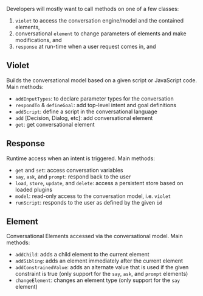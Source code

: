 Developers will mostly want to call methods on one of a few classes: 
1. `violet` to access the conversation engine/model and the contained elements,
2. conversational `element` to change parameters of elements and make modifications, and
3. `response` at run-time when a user request comes in, and

## Violet

Builds the conversational model based on a given script or JavaScript code. Main methods:
- `addInputTypes`: to declare parameter types for the conversation
- `respondTo` & `defineGoal`: add top-level intent and goal definitions
- `addScript`: define a script in the conversational language
- `add` [Decision, Dialog, etc]: add conversational element 
- `get`: get conversational element

## Response

Runtime access when an intent is triggered. Main methods:
- `get` and `set`: access conversation variables 
- `say`, `ask`, and `prompt`: respond back to the user
- `load`, `store`, `update`, and `delete`: access a persistent store based on loaded plugins
- `model`: read-only access to the conversation model, i.e. `violet`
- `runScript`: responds to the user as defined by the given `id`

## Element

Conversational Elements accessed via the conversational model. Main methods:
- `addChild`: adds a child element to the current element
- `addSibling`: adds an element immediately after the current element
- `addConstrainedValue`: adds an alternate value that is used if the given constraint is true (only support for the `say`, `ask`, and `prompt` elements)
- `changeElement`: changes an element type (only support for the `say` element)

